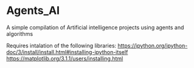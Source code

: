 # Agents_AI
A simple compilation of Artificial intelligence projects using agents and algorithms



 Requires intalation of the following libraries:
 https://ipython.org/ipython-doc/3/install/install.html#installing-ipython-itself
 https://matplotlib.org/3.1.1/users/installing.html
 
